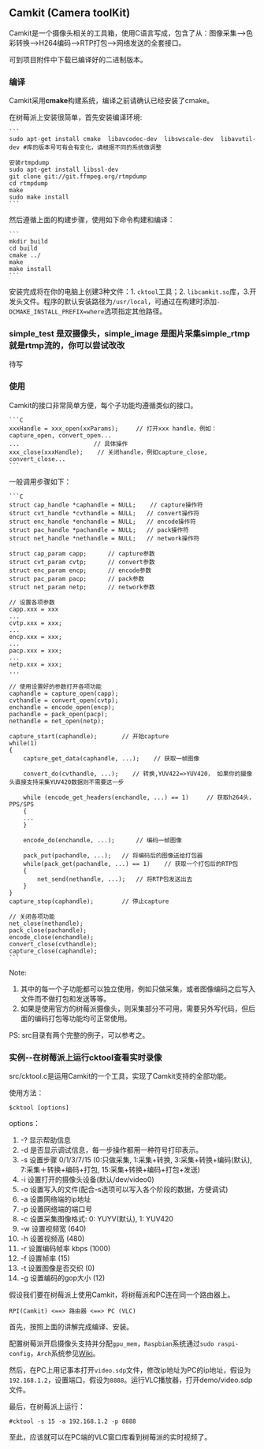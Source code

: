 ## Camkit (Camera toolKit)
Camkit是一个摄像头相关的工具箱，使用C语言写成，包含了从：图像采集-->色彩转换-->H264编码-->RTP打包-->网络发送的全套接口。

可到项目附件中下载已编译好的二进制版本。

### 编译

Camkit采用**cmake**构建系统，编译之前请确认已经安装了cmake。
    

在树莓派上安装很简单，首先安装编译环境:

    ```
    sudo apt-get install cmake  libavcodec-dev  libswscale-dev  libavutil-dev #库的版本号可有会有变化，请根据不同的系统做调整
    
    安装rtmpdump
    sudo apt-get install libssl-dev
    git clone git://git.ffmpeg.org/rtmpdump
    cd rtmpdump
    make
    sudo make install
    ```
然后遵循上面的构建步骤，使用如下命令构建和编译：

    ```
    mkdir build
    cd build
    cmake ../
    make 
    make install
    ```
    
安装完成将在你的电脑上创建3种文件：1. `cktool`工具；2. `libcamkit.so`库，3.开发头文件。程序的默认安装路径为`/usr/local`，可通过在构建时添加`-DCMAKE_INSTALL_PREFIX=where`选项指定其他路径。

### simple_test 是双摄像头，simple_image 是图片采集simple_rtmp 就是rtmp流的，你可以尝试改改
待写

### 使用
Camkit的接口非常简单方便，每个子功能均遵循类似的接口。

    ```C
    xxxHandle = xxx_open(xxParams);     // 打开xxx handle，例如： capture_open, convert_open...
    ...                     // 具体操作
    xxx_close(xxxHandle);    // 关闭handle，例如capture_close, convert_close...
    ```

一般调用步骤如下：

    ```C
    struct cap_handle *caphandle = NULL;    // capture操作符
    struct cvt_handle *cvthandle = NULL;   // convert操作符
    struct enc_handle *enchandle = NULL;   // encode操作符
    struct pac_handle *pachandle = NULL;   // pack操作符
    struct net_handle *nethandle = NULL;   // network操作符
    
    struct cap_param capp;      // capture参数
    struct cvt_param cvtp;      // convert参数
    struct enc_param encp;      // encode参数
    struct pac_param pacp;      // pack参数
    struct net_param netp;      // network参数
    
    // 设置各项参数
    capp.xxx = xxx
    ...
    cvtp.xxx = xxx;
    ...
    encp.xxx = xxx;
    ...
    pacp.xxx = xxx;
    ...
    netp.xxx = xxx;
    ...
    
    // 使用设置好的参数打开各项功能
    caphandle = capture_open(capp);
    cvthandle = convert_open(cvtp);
    enchandle = encode_open(encp);
    pachandle = pack_open(pacp);
    nethandle = net_open(netp);
        
    capture_start(caphandle);       // 开始capture
    while(1)
    {
        capture_get_data(caphandle, ...);    // 获取一帧图像
        
        convert_do(cvthandle, ...);    // 转换,YUV422=>YUV420， 如果你的摄像头直接支持采集YUV420数据则不需要这一步
        
        while (encode_get_headers(enchandle, ...) == 1)     // 获取h264头，PPS/SPS
        {
        ...
        }
        
        encode_do(enchandle, ...);      // 编码一帧图像
        
        pack_put(pachandle, ...);   // 将编码后的图像送给打包器
        while(pack_get(pachandle, ...) == 1)    // 获取一个打包后的RTP包
        {
            net_send(nethandle, ...);   // 将RTP包发送出去
        }
    }
    capture_stop(caphandle);        // 停止capture
    
    // 关闭各项功能
    net_close(nethandle);
    pack_close(pachandle);
    encode_close(enchandle);
    convert_close(cvthandle);
    capture_close(caphandle);
    ```

Note: 

1. 其中的每一个子功能都可以独立使用，例如只做采集，或者图像编码之后写入文件而不做打包和发送等等。
2. 如果是使用官方的树莓派摄像头，则采集部分不可用，需要另外写代码，但后面的编码打包等功能均可正常使用。

PS: src目录有两个完整的例子，可以参考之。

### 实例--在树莓派上运行cktool查看实时录像
src/cktool.c是运用Camkit的一个工具，实现了Camkit支持的全部功能。

使用方法：

    $cktool [options]

options：

1. -? 显示帮助信息
2. -d 是否显示调试信息，每一步操作都用一种符号打印表示。
3. -s 设置步骤 0/1/3/7/15 (0:只做采集, 1:采集+转换, 3:采集+转换+编码(默认), 7:采集＋转换+编码+打包, 15:采集+转换+编码+打包+发送)
4. -i 设置打开的摄像头设备(默认/dev/video0)
5. -o 设置写入的文件(配合-s选项可以写入各个阶段的数据，方便调试)
6. -a 设置网络端的ip地址
7. -p 设置网络端的端口号
8. -c 设置采集图像格式: 0: YUYV(默认), 1: YUV420
9. -w 设置视频宽 (640)
10. -h 设置视频高 (480)
11. -r 设置编码帧率 kbps (1000)
12. -f 设置帧率 (15)
13. -t 设置图像是否交织 (0)
14. -g 设置编码的gop大小 (12)

假设我们要在树莓派上使用Camkit，将树莓派和PC连在同一个路由器上。

    RPI(Camkit) <==> 路由器 <==> PC (VLC)

首先，按照上面的讲解完成编译、安装。

配置树莓派开启摄像头支持并分配`gpu_mem`，`Raspbian`系统通过`sudo raspi-config`，`Arch`系统参见[Wiki](https://wiki.archlinux.org/index.php/Raspberry_Pi)。

然后，在PC上用记事本打开`video.sdp`文件，修改ip地址为PC的ip地址，假设为`192.168.1.2`，设置端口，假设为`8888`。运行VLC播放器，打开demo/video.sdp文件。

最后，在树莓派上运行：
 
    #cktool -s 15 -a 192.168.1.2 -p 8888 
    
至此，应该就可以在PC端的VLC窗口库看到树莓派的实时视频了。
